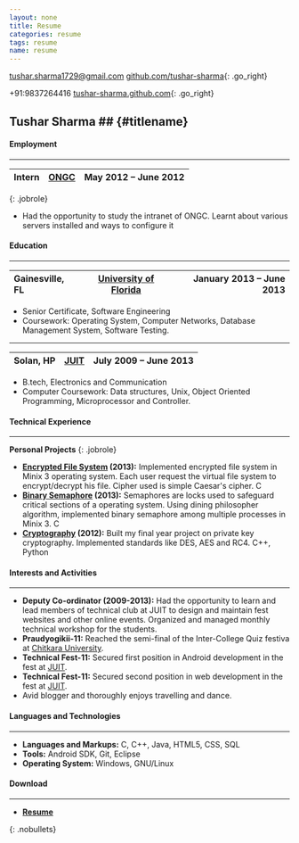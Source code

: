 ```yaml
---
layout: none
title: Resume
categories: resume
tags: resume
name: resume
---
```


<link rel="stylesheet" href="../css/resume.css" />

[tushar.sharma1729@gmail.com][email]
[github.com/tushar-sharma][github]{: .go_right}

+91:9837264416
[tushar-sharma.github.com][website]{: .go_right}

## Tushar Sharma ## {#titlename}


#### Employment
- - -

Intern | [ONGC][moz] | May 2012 &ndash; June 2012 |
:------|:-----------:|---------------------------:|
{: .jobrole}
- Had the opportunity to study the intranet of ONGC. Learnt about various servers installed and ways to configure it


#### Education
- - -

Gainesville, FL | [University of Florida][unif] | January 2013 &ndash; June 2013 |
:---------------|:--------------------------:|---------------------------------:|
- Senior Certificate, Software Engineering 
- Coursework: Operating System, Computer Networks, Database Management System, Software Testing.

<hr style="margin-top:4px;margin-bottom:4px;" />

Solan, HP       | [JUIT][unij] | July 2009 &ndash; June 2013 |
:---------------|:------------:|-----------------------------:|
- B.tech, Electronics and Communication 
- Computer Coursework: Data structures, Unix, Object Oriented Programming, Microprocessor and Controller.

#### Technical Experience
- - -
**Personal Projects**
{: .jobrole}
- **[Encrypted File System][efs] (2013):** Implemented encrypted file system in Minix 3 operating system. Each user request the virtual file system to encrypt/decrypt his file. Cipher used is simple Caesar's cipher. C
- **[Binary Semaphore][bs] (2013):** Semaphores are locks used to safeguard critical sections of a operating system. Using dining philosopher algorithm, implemented binary semaphore among multiple processes in Minix 3. C
- **[Cryptography][crypto] (2012):** Built my final year project on private key cryptography. Implemented standards like DES, AES and RC4. C++, Python 

#### Interests and Activities
- - - 
- **Deputy Co-ordinator (2009-2013):** Had the opportunity to learn and lead members of technical club at JUIT to design and maintain fest websites and other online events. Organized and managed monthly technical workshop for the students.
- **Praudyogikii-11:** Reached the semi-final of the Inter-College Quiz festiva at [Chitkara University][cu].
- **Technical Fest-11:** Secured first position in Android development in the fest at [JUIT][unif].
- **Technical Fest-11:** Secured second position in web development in the fest at [JUIT][unif].
- Avid blogger and thoroughly enjoys travelling and dance. 
 


#### Languages and Technologies
- - -
- **Languages and Markups:**  C, C++, Java, HTML5, CSS, SQL 
- **Tools:**                  Android SDK, Git, Eclipse
- **Operating System:**       Windows, GNU/Linux

#### Download
- - -
- **[Resume][resume]**


{: .nobullets}


[resume]: /resume.pdf "Download as PDF"
[email]: mailto:tushar.sharma1729@gmail.com "Email Me"
[github]: https://github.com/tushar-sharma "GitHub"
[linkedin]: http://linkedin.com/in/tsharma3 "LinkedIn"
[website]: http://tushar-sharma.github.io/ "My website"
[skype]: skype:rsmseys "Skype"
[moz]: http://www.ongcindia.com/wps/wcm/connect/ongcindia/home/ "ONGC"
[unif]: http://ufl.edu "University of Florida"
[unij]: http://juit.ac.in "Jaypee University of Infortmation Technology"
[cu]: http://www.chitkara.edu.in/ "Chitkara University"
[efs]: http://www.github.com/tushar-sharma "Encrypted File System"
[crypto]: http://www.github.com/tushar-sharma "Cryptography"
[bs]: http://www.github.com/tushar-sharma "Binary Semaphore"
